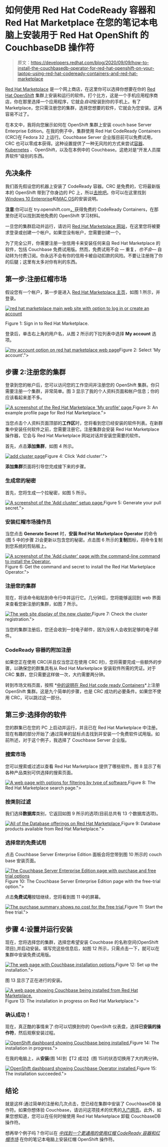 # 如何使用 Red Hat CodeReady 容器和 Red Hat Marketplace 在您的笔记本电脑上安装用于 Red Hat OpenShift 的 CouchbaseDB 操作符

> 原文：<https://developers.redhat.com/blog/2020/09/09/how-to-install-the-couchbasedb-operator-for-red-hat-openshift-on-your-laptop-using-red-hat-codeready-containers-and-red-hat-marketplace>

[Red Hat Marketplace](https://marketplace.redhat.com/en-us) 是一个网上商店，在这里你可以选择你想要在你的 [Red Hat OpenShift](https://developers.redhat.com/products/openshift/getting-started) 集群上安装和运行的软件。打个比方，这是一个手机应用程序商店，你在那里选择一个应用程序，它就会*自动*安装到你的手机上。有了 Marketplace，您只需注册您的集群，选择您想要的软件，它就会为您安装。这再容易不过了。

在本文中，我将向您展示如何在 OpenShift 集群上安装 couch base Server Enterprise Edition。在我的例子中，集群使用 Red Hat CodeReady Containers (CRC)在 Fedora 32 上运行。Couchbase Server 企业版目前可以免费试用，CRC 也可以零成本获得。这种设置提供了一种无风险的方式来尝试[容器](https://developers.redhat.com/topics/containers)、 [Kubernetes](https://developers.redhat.com/topics/kubernetes) 、OpenShift，以及在本例中的 Couchbase。这绝对是“开发人员摆弄软件”级别的东西。

## 先决条件

我们首先假设您的机器上安装了 CodeReady 容器。CRC 是免费的，它将最新版本的 OpenShift 带到了你身边的 PC 上，所以[去抢吧](https://www.openshift.com/try)。你可以在这里找到[Windows 10 Enterprise](https://developers.redhat.com/blog/2020/09/09/how-to-run-red-hat-codeready-containers-on-windows-10-enterprise/)和[MAC OS](https://developers.redhat.com/openshift/local-openshift-macos)的安装说明。

**注意**:你可以在 try.openshift.com[，](https://www.openshift.com/try)获得免费的 CodeReady Containers，在那里你还可以找到其他免费的 OpenShift 学习材料。

一旦您的集群启动并运行，请访问 [Red Hat Marketplace 网站](https://marketplace.redhat.com/en-us)，在这里您将被要求登录或创建一个帐户。如果您没有帐户，您需要创建一个。

为了完全公开，你需要注册一张信用卡来安装任何来自 Red Hat Marketplace 的软件，包括 Couchbase 免费试用版。然而，免费试用不会 *—* 重复，*也不会—* 自动转为付费订阅。你永远不会有你的信用卡被自动扣款的风险。不要让注册拖了你的后腿；这里有太多对你有利的东西。

## 第一步:注册红帽市场

假设您有一个帐户，第一步是进入 [Red Hat Marketplace 主页](https://marketplace.redhat.com)，如图 1 所示，并登录。

[![red hat marketplace main web site with option to log in or create an account](img/9662605ca1aed5adf0f91ef899c7f68c.png "rhm-website")](/sites/default/files/blog/2020/08/rhm-website.png)

Figure 1: Sign in to Red Hat Marketplace.

登录后，单击右上角的用户名，从图 2 所示的下拉列表中选择 **My account** 选项。

[![my account option on red hat marketplace web page](img/6d3ca3c0b1b0a7895e21f27246005a80.png "my-account-menu")](/sites/default/files/blog/2020/09/my-account-menu.png)Figure 2: Select 'My account'.">

## 步骤 2:注册您的集群

登录到您的帐户后，您可以访问您的工作空间并注册您的 OpenShift 集群。你只需要注册一个集群，非常简单。图 3 显示了我的个人资料页面和帐户信息；你的应该看起来差不多。

[![A screenshot of the Red Hat Marketplace 'My profile' page.](img/100fcb4aa09ad97f1302c36e04535213.png "my-profile-page")](/sites/default/files/blog/2020/09/my-profile-page.png)Figure 3: An example profile page for Red Hat Marketplace.">

当您点击个人资料页面顶部的**工作区**时，您将看到您已经安装的软件列表。在新群集中安装任何软件之前，您需要注册它。注册集群会安装 Red Hat Marketplace 操作器，它会与 Red Hat Marketplace 网站对话并安装您需要的软件。

首先，点击**添加集群**，如图 4 所示。

[![add cluster page](img/402dd8c4a9d16264f2eb0d73c8367965.png "add-cluster-page")](/sites/default/files/blog/2020/09/add-cluster-page.png)Figure 4: Click 'Add cluster'.">

**添加集群**页面将引导您完成接下来的步骤。

### 生成您的秘密

首先，您将生成一个拉秘密，如图 5 所示。

[![A screenshot of the 'Add cluster' setup page.](img/50f3edd5d3464cbf9f694ea45900725d.png "add-cluster-prompt")](/sites/default/files/blog/2020/09/add-cluster-prompt.png)Figure 5: Generate your pull secret.">

### 安装红帽市场操作员

当您点击 **Generate Secret** 时，**安装 Red Hat Marketplace Operator** 的命令(图 5 中的步骤 2)会更新以包含您的秘密。点击图 6 所示的**复制**图标，将命令复制到您系统的剪贴板上。

[![A screenshot of the 'Add cluster' page with the command-line command to install the Operator.](img/5740de9495009e17185208fc300c8386.png "generated-command-line")](/sites/default/files/blog/2020/09/generated-command-line.png)Figure 6: Get the command and secret to install the Red Hat Marketplace Operator.">

### 注册您的集群

现在，将该命令粘贴到命令行中并运行它。几分钟后，您将能够返回到 web 界面来查看您新注册的集群，如图 7 所示。

[![The web site display of the new cluster.](img/2f20ce91f099935619694db809716fc8.png "new-cluster-is-shown")](/sites/default/files/blog/2020/09/new-cluster-is-shown.png)Figure 7: Check the cluster registration.">

当您的集群注册后，您还会收到一封电子邮件，因为没有人会收到足够的电子邮件。

### CodeReady 容器的附加注册

如果您正在使用 CRC(并且仅当您正在使用 CRC 时)，您将需要完成一些额外的步骤，以确保您的群集具有从 Red Hat Marketplace 安装软件所需的凭证。对于 CRC 集群，您只需要这样做一次，大约需要两分钟。

转到市场文档页面，按照 *[中的说明在 Red Hat code ready Containers](https://marketplace.redhat.com/en-us/documentation/clusters#register-openshift-cluster-on-red-hat-codeready-containers)*上注册 OpenShift 集群。这是九个简单的步骤，也是 CRC 成功的必要条件。如果您不使用 CRC，可以跳过这一部分。

## 第三步:选择你的软件

您的群集已在您的 PC 上启动并运行，并且已在 Red Hat Marketplace 中注册。现在有趣的部分开始了:通过简单的鼠标点击找到并安装一个免费软件试用版。如前所述，对于这个例子，我选择了 Couchbase Server 企业版。

### 搜索市场

您可以搜索或过滤以查看 Red Hat Marketplace 提供了哪些软件。图 8 显示了有各种产品类别可供选择的搜索页面。

[![A web page with options for filtering by type of software.](img/3163c3c6f31265496c8354cddf4f03f3.png "filter-for-database")](/sites/default/files/blog/2020/08/filter-for-database.png)Figure 8: The Red Hat Marketplace search page.">

### 按类别过滤

我们选择**数据库**类别，它返回如图 9 所示的选项(目前总共有 13 个数据库选项)。

[![All of the Database offerings on Red Hat Marketplace.](img/b4555fedadf7968e47c8f89ab30c396b.png "Screen Shot 2020-09-04 at 10.16.42 AM")](/sites/default/files/blog/2020/09/Screen-Shot-2020-09-04-at-10.16.42-AM.png)Figure 9: Database products available from Red Hat Marketplace.">

### 选择您的免费试用

点击 Couchbase Server Enterprise Edition 面板会将您带到图 10 所示的 couch base 安装页面。

[![The Couchbase Server Enterprise Edition page with purchase and free trial options](img/9fe99d4011fc78abb6a291bad5fc4c7e.png "Screen Shot 2020-09-04 at 10.42.06 AM")](/sites/default/files/blog/2020/09/Screen-Shot-2020-09-04-at-10.42.06-AM.png)Figure 10: The Couchbase Server Enterprise Edition page with the free-trial option.">

点击**免费试用**按钮继续，您将看到图 11 中的屏幕。

[![The purchase summary shows no cost for the free trial.](img/4a59baffb3353d313bc6d41262f1e50e.png "couchbase-start-trial")](/sites/default/files/blog/2020/09/couchbase-start-trial.png)Figure 11: Start the free trial.">

## 步骤 4:设置并运行安装

现在，您将选择您的集群，选择您希望安装 Couchbase 的名称空间(OpenShift 项目),并启动安装。填写完这些信息后，如图 12 所示，只需点击一下，就可以在集群中安装免费试用版。

[![The web page with Couchbase installation options.](img/6a84f8f46c5b176dfe0961b434c08642.png "couchbase-install-options")](/sites/default/files/blog/2020/09/couchbase-install-options.png)Figure 12: Set up the installation.">

图 13 显示了正在进行的安装。

[![A web page showing Couchbase being installed from Red Hat Marketplace.](img/22eafeba940bd66d7fc3c3d5d34aaaf6.png "couchbase-is-installing")](/sites/default/files/blog/2020/09/couchbase-is-installing.png)Figure 13: The installation in progress on Red Hat Marketplace.">

### 确认成功！

现在，真正酷的事情来了:你可以切换到你的 OpenShift 仪表盘，选择**已安装的操作符**，然后观察安装过程。

[![OpenShift dashboard showing Couchbase being installed.](img/87f8cf2ec553cdadf58d5be47f3e4cd2.png "couchbase-installing-dashboard")](/sites/default/files/blog/2020/09/couchbase-installing-dashboard.png)Figure 14: The installation in progress.">

在我的电脑上，从**安装**(图 14)到【T2 成功】(图 15)的状态切换用了大约两分钟。

[![OpenShift dashboard showing Couchbase Operator installed.](img/ea1850560738487c49bf9f177a5747e2.png "installed-operator")](/sites/default/files/blog/2020/09/installed-operator.png)Figure 15: The installation succeeded.">

## 结论

就是这样:通过简单的注册和几次点击，您已经在集群中安装了 CouchbaseDB 操作符。如果你想体验 Couchbase，请访问这项技术的优秀的[入门网页](https://blog.couchbase.com/fully-configured-couchbase-on-red-hat-openshift-under-five-minutes/)。此外，如果您想知道，您可以在任何时候使用 Red Hat Marketplace 卸载 CouchbaseDB 操作符。

想再举个例子吗？你可以在 *[中找到一个更通用的使用红帽 CodeReady 容器和红帽市场](https://developers.redhat.com/blog/2020/09/09/install-red-hat-openshift-operators-on-your-laptop-using-red-hat-codeready-containers-and-red-hat-marketplace/)* 在你的笔记本电脑上安装红帽 OpenShift 操作符。